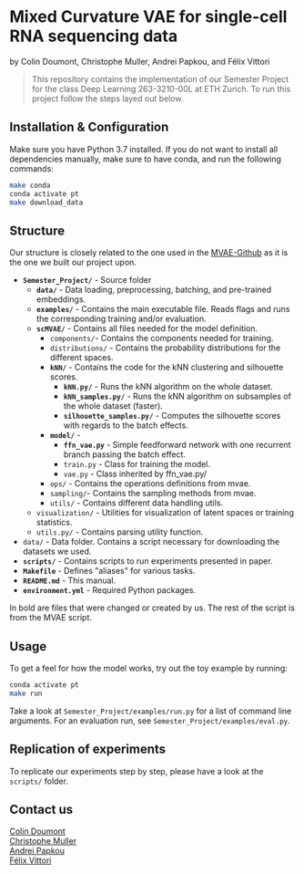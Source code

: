 # Mixed Curvature VAE for single-cell RNA sequencing data


by
Colin Doumont,
Christophe Muller,
Andrei Papkou,
and
Félix Vittori


> This repository contains the implementation of our Semester Project for the class Deep Learning 263-3210-00L at ETH Zurich.
> To run this project follow the steps layed out below.


## Installation & Configuration

Make sure you have Python 3.7 installed. If you do not want to install all dependencies
manually, make sure to have conda, and run the following commands:
```bash
make conda
conda activate pt
make download_data
```

## Structure 

Our structure is closely related to the one used in the
[MVAE-Github](https://github.com/oskopek/mvae) as it is the one we built our project upon. 


* **`Semester_Project/`** - Source folder 
  * **`data/`** - Data loading, preprocessing, batching, and pre-trained embeddings.
  * **`examples/`** - Contains the main executable file. Reads flags and runs the corresponding training and/or evaluation. 
  * **`scMVAE/`** -  Contains all files needed for the model definition.
    * `components/`- Contains the components needed for training.
    * `distributions/` - Contains the probability distributions for the different spaces.
    * **`kNN/`** - Contains the code for the kNN clustering and silhouette scores.
      * **`kNN.py/`** - Runs the kNN algorithm on the whole dataset.
      * **`kNN_samples.py/`** - Runs the kNN algorithm on subsamples of the whole dataset (faster).
      * **`silhouette_samples.py/`** - Computes the silhouette scores with regards to the batch effects.
    * **`model/`** - 
      * **`ffn_vae.py`** - Simple feedforward network with one recurrent branch passing the batch effect.
      * `train.py` - Class for training the model.
      * `vae.py` - Class inherited by ffn_vae.py/
    * `ops/` - Contains the operations definitions from mvae.
    * `sampling/`- Contains the sampling methods from mvae.
    * `utils/` - Contains different data handling utils.
  * `visualization/` - Utilities for visualization of latent spaces or training statistics.
  * `utils.py/` - Contains parsing utility function.
* `data/` - Data folder. Contains a script necessary for downloading the datasets we used. 
* **`scripts/`** - Contains scripts to run experiments presented in paper.
* **`Makefile`** - Defines "aliases" for various tasks.
* **`README.md`** - This manual.
* **`environment.yml`** - Required Python packages.


In bold are files that were changed or created by us. The rest of the script is from the MVAE script.

## Usage

To get a feel for how the model works, try out the toy example by running:

```bash
conda activate pt
make run
```
Take a look at `Semester_Project/examples/run.py` for a list of command line arguments.
For an evaluation run, see `Semester_Project/examples/eval.py`.

## Replication of experiments

To replicate our experiments step by step, please have a look at the `scripts/` folder.






## Contact us

[Colin Doumont](mailto:cdoumont@student.ethz.ch)\
[Christophe Muller](mailto:mullec@student.ethz.ch)\
[Andrei Papkou](mailto:andrei.papkou@uzh.ch)\
[Félix Vittori](mailto:fvittori@student.ethz.ch)
